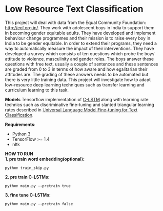 # Low Resource Text Classification
This project will deal with data from the Equal Community Foundation:  http://ecf.org.in/. They work with adolescent boys in India to support them in becoming gender equitable adults. They have developed and implement behaviour change programmes and their mission is to raise every boy in India to be gender equitable. In order to extend their programs, they need a way to automatically measure the impact of their interventions. They have developed a survey which consists of ten questions which probe the boys' attitude to violence, masculinity and gender roles. The boys answer these questions with free text, usually a couple of sentences and these sentences are graded from 0 to 3 in terms of how aware and how egalitarian their attitudes are. The grading of these answers needs to be automated but there is very little training data. This project will investigate how to adapt low-resource deep learning techniques such as transfer learning and curriculum learning to this task.

**Models**
Tensorflow implementation of [C-LSTM](https://arxiv.org/abs/1705.09207) along with learning rate technics such as discriminative fine-tuning
and slanted triangular learning rates described in [Universal Language Model Fine-tuning for Text Classification](https://arxiv.org/abs/1801.06146).

**Requirements:**

* Python 3
* TensorFlow >= 1.4
* nltk


**HOW TO RUN**  
**1. pre train word embedding(optional):**
  ```
  python train_skip.py
  ```
**2. pre train C-LSTMs:**
  ```
  python main.py --pretrain true
  ```

**3. fine tune C-LSTMs:**
  ```
  python main.py --pretrain false
  ```
